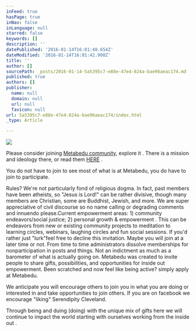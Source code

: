 ```yaml
---
inFeed: true
hasPage: true
inNav: false
inLanguage: null
starred: false
keywords: []
description: ''
datePublished: '2016-01-14T16:01:48.654Z'
dateModified: '2016-01-14T16:01:42.900Z'
title: ''
author: []
sourcePath: _posts/2016-01-14-5a5395c7-e88e-47e4-824a-bae96aeac174.md
published: true
authors: []
publisher:
  name: null
  domain: null
  url: null
  favicon: null
url: 5a5395c7-e88e-47e4-824a-bae96aeac174/index.html
_type: Article

---
```

![](https://the-grid-user-content.s3-us-west-2.amazonaws.com/8f1771d2-fbf9-4959-91c0-1016a6fdcf9e.png)

Please consider joining [Metabedu community][0], explore it .  There is a mission and ideology there, or read them [HERE][1] .

You do not have to join to see most of what is at Metabedu, you do have to join to participate.

Rules? We're not particularly fond of religious dogma. In fact, past members have been atheists, so "Jesus is Lord!" can be rather divisive, though many members are Christian, some are Buddhist, Jewish, and more.  We are super appreciative of civil discourse so no name calling or degrading comments  and innuendo please.Current empowerment areas: 1) community endeavors/social justice; 2) personal growth & empowerment . This can be endeavors from new or existing community projects to meditation to learning circles, webinars, laughing circles and fun social sessions.  If you'd rather just "lurk"feel free to decline this invitation.  Maybe you will join at a later time or not.  From time to time administrators dissolve memberships for nonparticipation in posts and things. Not an indictment as much as a barometer of what is actually going on.  Metabedu was created to invite people to share gifts, possibilities, and opportunities for inside out empowerment.   Been scratched and now feel like being active? simply apply at Metabedu.

We anticipate you will encourage others to join you in what you are doing or interested in and take opportunities to join others. If you are on facebook we encourage "liking" Serendipity Cleveland.

Through being and duing (doing) with the unique mix of gifts here we will continue to impact the world starting with ourselves working from the inside out .

**[][2][][3]**

[0]: https://plus.google.com/u/0/communities/100670525824248486092
[1]: https://docs.google.com/document/d/1EWUwFQ92aIiWgDa8FjCszl2f_elkgb8a51x-O6lmfwE/pub
[2]: http://searchsoa.techtarget.com/definition/lurking
[3]: https://www.facebook.com/SerendipityCleveland